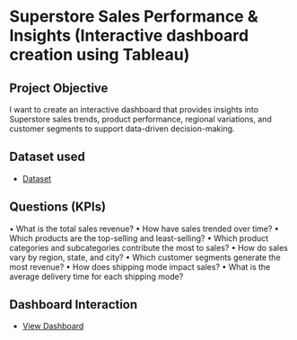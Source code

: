 # Superstore Sales Performance & Insights (Interactive dashboard creation using Tableau) 
## Project Objective 
I want to create an interactive dashboard that provides insights into Superstore sales trends, product performance, regional variations, and customer segments to support data-driven decision-making.

## Dataset used
- <a href="https://github.com/SashiniWarushika/Superstore-Sales-Performance-Dashboard/blob/main/superstore_final_dataset.csv">Dataset</a>

## Questions (KPIs)
•	What is the total sales revenue?
•	How have sales trended over time?
•	Which products are the top-selling and least-selling?
•	Which product categories and subcategories contribute the most to sales?
•	How do sales vary by region, state, and city?
•	Which customer segments generate the most revenue?
•	How does shipping mode impact sales?
•	What is the average delivery time for each shipping mode?

## Dashboard Interaction
- <a href="https://github.com/SashiniWarushika/Superstore-Sales-Performance-Dashboard/blob/main/Superstore%20Sales%20Performance%20%26%20Insights%20Dashboard.png">View Dashboard</a>
